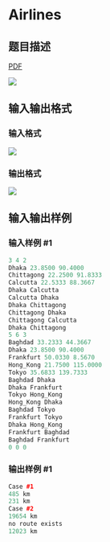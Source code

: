 # Airlines

## 题目描述

[problemUrl]: https://uva.onlinejudge.org/index.php?option=com_onlinejudge&Itemid=8&category=12&page=show_problem&problem=1016

[PDF](https://uva.onlinejudge.org/external/100/p10075.pdf)

![](https://cdn.luogu.com.cn/upload/vjudge_pic/UVA10075/6b24d44ddb432747386db18f8d8997517436ed71.png)

## 输入输出格式

### 输入格式

![](https://cdn.luogu.com.cn/upload/vjudge_pic/UVA10075/c7659cf63bb76ddf67ca0b3b725829f79ca1a787.png)

### 输出格式

![](https://cdn.luogu.com.cn/upload/vjudge_pic/UVA10075/fcb0a2a61456e25001c6039ad3f2a85ecc0a7d65.png)

## 输入输出样例

### 输入样例 #1

```cpp
3 4 2
Dhaka 23.8500 90.4000
Chittagong 22.2500 91.8333
Calcutta 22.5333 88.3667
Dhaka Calcutta
Calcutta Dhaka
Dhaka Chittagong
Chittagong Dhaka
Chittagong Calcutta
Dhaka Chittagong
5 6 3
Baghdad 33.2333 44.3667
Dhaka 23.8500 90.4000
Frankfurt 50.0330 8.5670
Hong_Kong 21.7500 115.0000
Tokyo 35.6833 139.7333
Baghdad Dhaka
Dhaka Frankfurt
Tokyo Hong_Kong
Hong_Kong Dhaka
Baghdad Tokyo
Frankfurt Tokyo
Dhaka Hong_Kong
Frankfurt Baghdad
Baghdad Frankfurt
0 0 0
```


### 输出样例 #1

```cpp
Case #1
485 km
231 km
Case #2
19654 km
no route exists
12023 km
```


